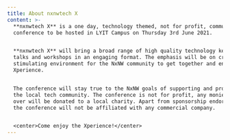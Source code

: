 ```yaml
---
title: About nxnwtech X
content: >-
  **nxnwtech X** is a one day, technology themed, not for profit, community
  conference to be hosted in LYIT Campus on Thursday 3rd June 2021.


  **nxnwtech X** will bring a broad range of high quality technology keynotes,
  talks and workshops in an engaging format. The emphasis will be on creating a
  stimulating environment for the NxNW community to get together and enjoy the
  Xperience.


  The conference will stay true to the NxNW goals of supporting and promoting
  the local tech community. The conference is not for profit, any monies left
  over will be donated to a local charity. Apart from sponsorship endorsements,
  the conference will not be affiliated with any commercial company. 


  <center>Come enjoy the Xperience!</center>
---
```


